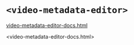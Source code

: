 # `<video-metadata-editor>`

[video-metadata-editor-docs.html](./video-metadata-editor-docs.html)

<video-metadata-editor-docs.html>
